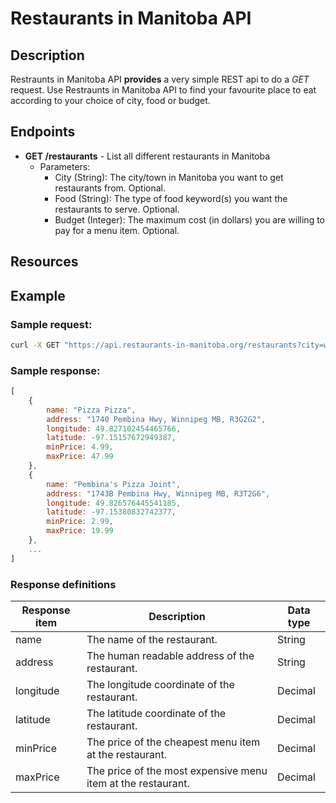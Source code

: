 # Restaurants in Manitoba API

## Description

Restraunts in Manitoba API **provides** a very simple REST api to do a *GET* request. Use Restraunts in Manitoba API to find your favourite place to eat according to your choice of city, food or budget.

## Endpoints
- **GET /restaurants** - List all different restaurants in Manitoba
	- Parameters:
		- City (String): The city/town in Manitoba you want to get restaurants from. Optional.
		- Food (String): The type of food keyword(s) you want the restaurants to serve. Optional.
		- Budget (Integer): The maximum cost (in dollars) you are willing to pay for a menu item. Optional.

## Resources

## Example

### Sample request:
```bash
curl -X GET "https://api.restaurants-in-manitoba.org/restaurants?city=winnipeg&food=pizza&budget=30"
```

### Sample response:
```js
[
    {
        name: "Pizza Pizza",
        address: "1740 Pembina Hwy, Winnipeg MB, R3G2G2",
        longitude: 49.827102454465766,
        latitude: -97.15157672949387,
        minPrice: 4.99,
        maxPrice: 47.99
    },
    {
        name: "Pembina's Pizza Joint",
        address: "1743B Pembina Hwy, Winnipeg MB, R3T2G6",
        longitude: 49.826576445541185,
        latitude: -97.15380832742377,
        minPrice: 2.99,
        maxPrice: 19.99
    },
    ...
]
```

### Response definitions
| Response item | Description | Data type |
|-|-|-|
| name | The name of the restaurant. | String |
| address | The human readable address of the restaurant. | String |
| longitude | The longitude coordinate of the restaurant. | Decimal |
| latitude | The latitude coordinate of the restaurant. | Decimal |
| minPrice | The price of the cheapest menu item at the restaurant. | Decimal |
| maxPrice | The price of the most expensive menu item at the restaurant. | Decimal |
